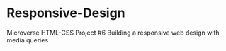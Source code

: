 # Responsive-Design
Microverse HTML-CSS Project #6 Building a responsive web design with media queries
